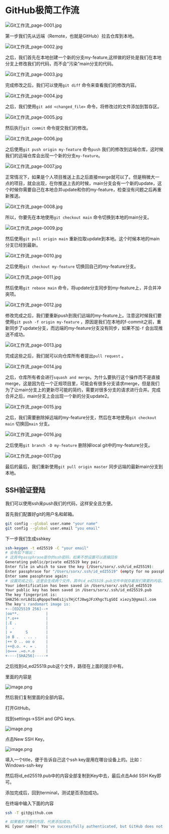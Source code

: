 # GitHub极简工作流

![Git工作流_page-0001.jpg](.assert/GitHub极简工作流/Git工作流_page-0001.jpg)

第一步我们先从远端（Remote，也就是GitHub）拉去仓库到本地。

![Git工作流_page-0002.jpg](.assert/GitHub极简工作流/Git工作流_page-0002.jpg)

之后，我们首先在本地创建一个新的分支my-feature,这样做的好处是我们在本地分支上修改我们的代码，而不会“污染”main分支的代码。

![Git工作流_page-0003.jpg](.assert/GitHub极简工作流/Git工作流_page-0003.jpg)

完成修改之后，我们可以使用`git diff` 命令来查看我们的修改内容。

![Git工作流_page-0004.jpg](.assert/GitHub极简工作流/Git工作流_page-0004.jpg)

之后，我们使用`git add <changed_file>` 命令，将修改过的文件添加到暂存区。

![Git工作流_page-0005.jpg](.assert/GitHub极简工作流/Git工作流_page-0005.jpg)

然后执行`git commit` 命令提交我们的修改。

![Git工作流_page-0006.jpg](.assert/GitHub极简工作流/Git工作流_page-0006.jpg)

之后使用`git push origin my-feature` 命令`push` 我们的修改到远端仓库，这时候我们的远端仓库会出现一个新的分支`my-feature`。

![Git工作流_page-0007.jpg](.assert/GitHub极简工作流/Git工作流_page-0007.jpg)

正常情况下，如果是个人项目推送上去之后直接merge就可以了。但是稍微大一点的项目，就会出现，在你推送上去的时候，main分支会有一个新的update，这个时候你需要自己在本地合并update和你的my-feature，检查没有问题之后再重新推送。

![Git工作流_page-0008.jpg](.assert/GitHub极简工作流/Git工作流_page-0008.jpg)

所以，你要先在本地使用`git checkout main` 命令切换到本地的main分支。

![Git工作流_page-0009.jpg](.assert/GitHub极简工作流/Git工作流_page-0009.jpg)

然后使用`git pull origin main` 重新拉取update到本地。这个时候本地的main分支已经到最新。

![Git工作流_page-0010.jpg](.assert/GitHub极简工作流/Git工作流_page-0010.jpg)

之后使用`git checkout my-feature` 切换回自己的my-feature分支。

![Git工作流_page-0011.jpg](.assert/GitHub极简工作流/Git工作流_page-0011.jpg)

然后使用`git rebase main` 命令，将update分支同步到my-feature上，并合并冲突项。

![Git工作流_page-0012.jpg](.assert/GitHub极简工作流/Git工作流_page-0012.jpg)

修改完成之后，我们要重新push到我们远端的my-feature上。注意这时候我们要使用`git push -f origin my-feature` ，原因是我们在本地的f-commit之前，重新同步了update分支，而远端的my-feature分支没有同步，如果不加`-f` 会出现推送不成功。

![Git工作流_page-0013.jpg](.assert/GitHub极简工作流/Git工作流_page-0013.jpg)

完成这些之后，我们就可以向仓库所有者提出`pull request` 。

![Git工作流_page-0014.jpg](.assert/GitHub极简工作流/Git工作流_page-0014.jpg)

之后，仓库所有者会进行`squash and merge`。为什么要执行这个操作而不是直接merge，这是因为在一个正规项目里，可能会有很多分支请求merge，但是我们为了让main分支上的更新尽可能的简约，需要对很多分支的请求进行合并。完成合并之后，main分支上会出现一个新的分支update2。

![Git工作流_page-0015.jpg](.assert/GitHub极简工作流/Git工作流_page-0015.jpg)

之后，我们需要删除掉远端的my-feature分支，然后在本地使用`git checkout main` 切换回`main` 分支。

![Git工作流_page-0016.jpg](.assert/GitHub极简工作流/Git工作流_page-0016.jpg)

之后使用`git branch -D my-feature` 删除掉local git中的my-feature分支。

![Git工作流_page-0017.jpg](.assert/GitHub极简工作流/Git工作流_page-0017.jpg)

最后的最后，我们重新使用`git pull origin master` 同步远端的最新main分支到本地。

## SSH验证登陆

我们可以使用ssh来push我们的代码，这样安全且方便。

首先我们配置好git的用户名和邮箱。

```bash
git config --global user.name "your name"
git config --global user.email "you email"
```

下一步我们生成sshkey

```bash
ssh-keygen -t ed25519 -C "your email"
# 会有如下输出：
# 这其中passphrase是你的ssh密码，如果不想设置可以直接回车
Generating public/private ed25519 key pair.
Enter file in which to save the key (/Users/sorx/.ssh/id_ed25519):
Enter passphrase for "/Users/sorx/.ssh/id_ed25519" (empty for no passphrase):
Enter same passphrase again:
# 设置完成之后，这里会生成两个文件，其中id_ed25519.pub文件中就存着我们需要的内容。
Your identification has been saved in /Users/sorx/.ssh/id_ed25519
Your public key has been saved in /Users/sorx/.ssh/id_ed25519.pub
The key fingerprint is:
SHA256:nrL8d1LqRqopoTmmEs1js7HjCfJ8wgJFzXhgcTLgSOI xiezy3@gmail.com
The key's randomart image is:
+--[ED25519 256]--+
|oo**.            |
|*.o++            |
|.E .             |
|  .              |
| +      S        |
|o B .  . .. .    |
|++ O .. oo o     |
|++@.o. +. = .    |
|o=== .=o.+.o     |
+----[SHA256]-----+
```

之后找到id_ed25519.pub这个文件，路径在上面的提示中有。

里面的内容是

![image.png](.assert/GitHub极简工作流/image1.png)

然后我们复制里面的全部内容。

打开GitHub。

找到settings→SSH and GPG keys.

![image.png](.assert/GitHub极简工作流/image2.png)

点击New SSH Key。

![image.png](.assert/GitHub极简工作流/image3.png)

填入一个title，便于告诉自己这个ssh key是用在哪台设备上的。比如：Windows-ssh-key

然后将id_ed25519.pub中的内容全部复制到Key中去，最后点击Add SSH Key即可。

添加完成后，回到terminal，测试是否添加成功。

在终端中输入下面的内容

```bash
ssh -T git@github.com

# 如果看到下面的内容，代表添加成功。
Hi [your name]! You've successfully authenticated, but GitHub does not provide shell access.
```